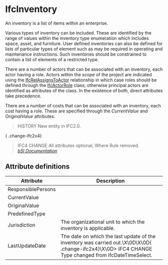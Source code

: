 IfcInventory
============
An inventory is a list of items within an enterprise.  
  
Various types of inventory can be included. These are identified by the range
of values within the inventory type enumeration which includes space, asset,
and furniture. User defined inventories can also be defined for lists of
particular types of element such as may be required in operating and
maintenance instructions. Such inventories should be constrained to contain a
list of elements of a restricted type.  
  
There are a number of actors that can be associated with an inventory, each
actor having a role. Actors within the scope of the project are indicated
using the
[IfcRelAssignsToActor](../../ifckernel/lexical/ifcrelassignstoactor.htm)
relationship in which case roles should be defined through the
[IfcActorRole](../../ifcactorresource/lexical/ifcactorrole.htm) class;
otherwise principal actors are identified as attributes of the class. In the
existence of both, direct attributes take precedence.  
  
There are a number of costs that can be associated with an inventory, each
cost having a role. These are specified through the _CurrentValue_ and
_OriginalValue_ attributes.  
  
> HISTORY  New entity in IFC2.0.  
  
{ .change-ifc2x4}  
> IFC4 CHANGE  All attributes optional, Where Rule removed.  
[ _bSI
Documentation_](https://standards.buildingsmart.org/IFC/DEV/IFC4_2/FINAL/HTML/schema/ifcsharedfacilitieselements/lexical/ifcinventory.htm)


Attribute definitions
---------------------
| Attribute          | Description                                                                                                                                           |
|--------------------|-------------------------------------------------------------------------------------------------------------------------------------------------------|
| ResponsiblePersons |                                                                                                                                                       |
| CurrentValue       |                                                                                                                                                       |
| OriginalValue      |                                                                                                                                                       |
| PredefinedType     |                                                                                                                                                       |
| Jurisdiction       | The organizational unit to which the inventory is applicable.                                                                                         |
| LastUpdateDate     | The date on which the last update of the inventory was carried out.\X\0D\X\0D{ .change-ifc2x4}\X\0D> IFC4 CHANGE Type changed from IfcDateTimeSelect. |

